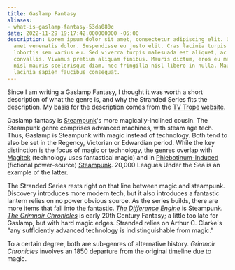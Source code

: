 ```yaml
---
title: Gaslamp Fantasy
aliases:
- what-is-gaslamp-fantasy-53da080c
date: 2022-11-29 19:17:42.000000000 -05:00
description: Lorem ipsum dolor sit amet, consectetur adipiscing elit. Quisque sit
  amet venenatis dolor. Suspendisse eu justo elit. Cras lacinia turpis nulla, nec
  lobortis sem varius eu. Sed viverra turpis malesuada est aliquet, ac laoreet Leo
  convallis. Vivamus pretium aliquam finibus. Mauris dictum, eros eu malesuada imperdiet,
  nisl mauris scelerisque diam, nec fringilla nisl libero in nulla. Mauris eget massa
  lacinia sapien faucibus consequat.
---
```

Since I am writing a Gaslamp Fantasy, I thought it was worth a short description of what the genre is, and why the Stranded Series fits the description. My basis for the description comes from the [TV Trope website]().

Gaslamp fantasy is [Steampunk](https://tvtropes.org/pmwiki/pmwiki.php/Main/Steampunk)'s more magically-inclined cousin. The Steampunk genre comprises advanced machines, with steam age tech. Thus, Gaslamp is Steampunk with magic instead of technology. Both tend to also be set in the Regency, Victorian or Edwardian period. While the key distinction is the focus of magic or technology, the genres overlap with [Magitek](https://tvtropes.org/pmwiki/pmwiki.php/Main/Magitek) (technology uses fantastical magic) and in [Phlebotinum-Induced](https://tvtropes.org/pmwiki/pmwiki.php/Main/PhlebotinumInducedSteampunk) (fictional power-source) [Steampunk](https://tvtropes.org/pmwiki/pmwiki.php/Main/PhlebotinumInducedSteampunk). 20,000 Leagues Under the Sea is an example of the latter.

The Stranded Series rests right on that line between magic and steampunk. Discovery introduces more modern tech, but it also introduces a fantastic lantern relies on no power obvious source. As the series builds, there are more items that fall into the fantastic. [*The Difference Engine*](https://amzn.to/3G7BOWG) is Steampunk. [*The Grimnoir Chronicles*](https://amzn.to/3XHUDaC) is early 20th Century Fantasy; a little too late for Gaslamp, but with hard magic edges. Stranded relies on Arthur C. Clarke's "any sufficiently advanced technology is indistinguishable from magic."

To a certain degree, both are sub-genres of alternative history. *Grimnoir Chronicles* involves an 1850 departure from the original timeline due to magic.
